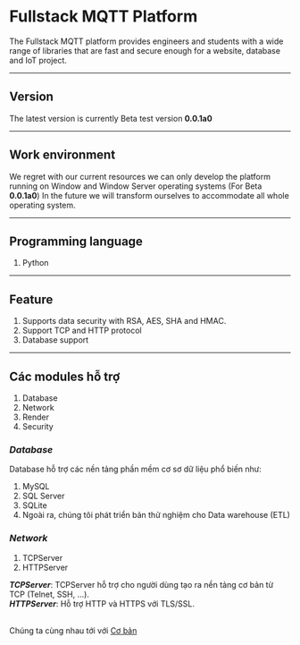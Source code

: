 # __Fullstack MQTT Platform__

The Fullstack MQTT platform provides engineers and students with a wide range of libraries that are fast and secure enough for a website, database and IoT project.

---

## __Version__
The latest version is currently Beta test version __0.0.1a0__

---
## __Work environment__
We regret with our current resources we can only develop the platform running on Window and Window Server operating systems (For Beta __0.0.1a0__) In the future we will transform ourselves to accommodate all whole operating system.

---
## __Programming language__
1. Python

---
## __Feature__
1. Supports data security with RSA, AES, SHA and HMAC.
2. Support TCP and HTTP protocol
3. Database support
---
## __Các modules hỗ trợ__
1. Database
2. Network
3. Render
4. Security

### ___Database___
Database hỗ trợ các nền tảng phần mềm cơ sơ dữ liệu phổ biến như:
1. MySQL
2. SQL Server
3. SQLite
4. Ngoài ra, chúng tôi phát triển bản thử nghiệm cho Data warehouse (ETL)

### ___Network___
1. TCPServer
2. HTTPServer

**_TCPServer_**:
TCPServer hỗ trợ cho người dùng tạo ra nền tảng cơ bản từ TCP (Telnet, SSH, ...).
<br>
**_HTTPServer_**:
Hỗ trợ HTTP và HTTPS với TLS/SSL.


<br>
Chúng ta cùng nhau tới với <a href='_2_Tutorial_Vi_Language.md'>Cơ bản</a>